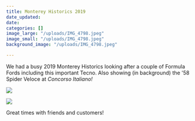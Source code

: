 ```yaml
---
title: Monterey Historics 2019
date_updated: 
date: 
categories: []
image_large: "/uploads/IMG_4798.jpeg"
image_small: "/uploads/IMG_4798.jpeg"
background_image: "/uploads/IMG_4798.jpeg"

---
```

We had a busy 2019 Monterey Historics looking after a couple of Formula Fords including this important Tecno. Also showing (in background) the '58 Spider Veloce at _Concorso Italiano!_

![]({{site.baseurl}}/uploads/IMG_4798.jpeg)

![]({{site.baseurl}}/uploads/IMG_1505.JPEG)

Great times with friends and customers!
